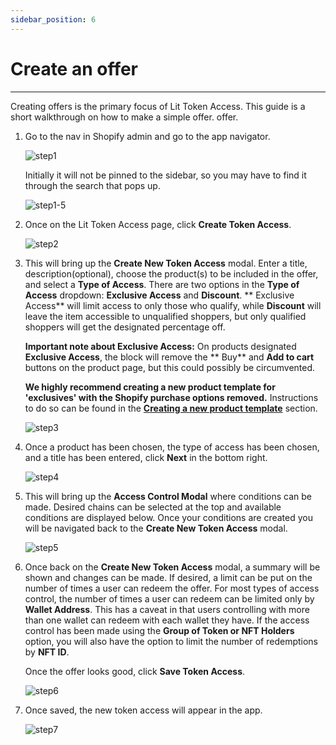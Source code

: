 ```yaml
---
sidebar_position: 6
---
```


# Create an offer

---

Creating offers is the primary focus of Lit Token Access. This guide is a short walkthrough on how to make a simple
offer.
offer.

1. Go to the nav in Shopify admin and go to the app navigator.

   ![step1](/img/shopify_create_offer/shopify_create_offer_1.png)

   Initially it will not be pinned to the sidebar, so you may have to find it
   through the search that pops up.

   ![step1-5](/img/shopify_create_offer/shopify_create_offer_1-5.png)

2. Once on the Lit Token Access page, click **Create Token Access**.

   ![step2](/img/shopify_create_offer/shopify_create_offer_2.png)

3. This will bring up the **Create New Token Access** modal. Enter a title, description(optional), choose the product(s)
   to be included in the offer, and select a **Type
   of Access**. There are two options in the **Type of Access** dropdown: **Exclusive Access** and **Discount**.  **
   Exclusive Access** will limit access to only those who qualify, while **Discount** will leave the item accessible to
   unqualified shoppers, but only qualified shoppers will get the designated percentage off.

   **Important note about Exclusive Access:** On products designated **Exclusive Access**, the block will remove the **
   Buy** and **Add to cart** buttons on the product page, but this could possibly be circumvented.

   **We highly recommend creating a new product template for 'exclusives' with the Shopify purchase options removed.**
   Instructions to do so can be found in the **[Creating a new product template](creating-a-new-product-template.md)**
   section.

   ![step3](/img/shopify_create_offer/shopify_create_offer_3.png)

4. Once a product has been chosen, the type of access has been chosen, and a title has been entered, click **Next** in
   the bottom right.

   ![step4](/img/shopify_create_offer/shopify_create_offer_4.png)

5. This will bring up the **Access Control Modal** where conditions can be made. Desired chains can be selected at the
   top and available conditions are displayed below. Once your conditions are created you will be navigated back to
   the **Create New Token Access** modal.

   ![step5](/img/shopify_create_offer/shopify_create_offer_5.png)

6. Once back on the **Create New Token Access** modal, a summary will be shown and changes can be made. If desired, a
   limit can be put on the number of times a user can redeem the offer. For most types of access control, the number of
   times a user can redeem can be limited only by **Wallet Address**. This has a caveat in that users controlling with
   more than one wallet can redeem with each wallet they have. If the access control has been made using the **Group of
   Token or NFT Holders** option, you will also have the option to limit the number of redemptions by **NFT ID**.

   Once the offer looks good, click **Save Token Access**.

   ![step6](/img/shopify_create_offer/shopify_create_offer_6.png)

7. Once saved, the new token access will appear in the app.

   ![step7](/img/shopify_create_offer/shopify_create_offer_7.png)
